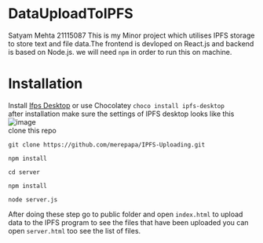 # DataUploadToIPFS

Satyam Mehta 21115087
This is my Minor project which utilises IPFS storage to store text and file data.The frontend is devloped on React.js and backend is based on Node.js. we will need `npm` in order to run this on machine.

# Installation

Install [Ifps Desktop](https://docs.ipfs.tech/install/ipfs-desktop/) or use Chocolatey `choco install ipfs-desktop`<br/>
after installation make sure the settings of IPFS desktop looks like this
![image](https://i.ibb.co/Ky5xRBg/NVIDIA-Share-T9gz-MTLmm5.png) <br/>
clone this repo

```
git clone https://github.com/merepapa/IPFS-Uploading.git
```

```
npm install
```

```
cd server
```

```
npm install
```

```
node server.js
```

After doing these step go to public folder and open `index.html` to upload data to the IPFS program
to see the files that have been uploaded you can open `server.html` too see the list of files.
